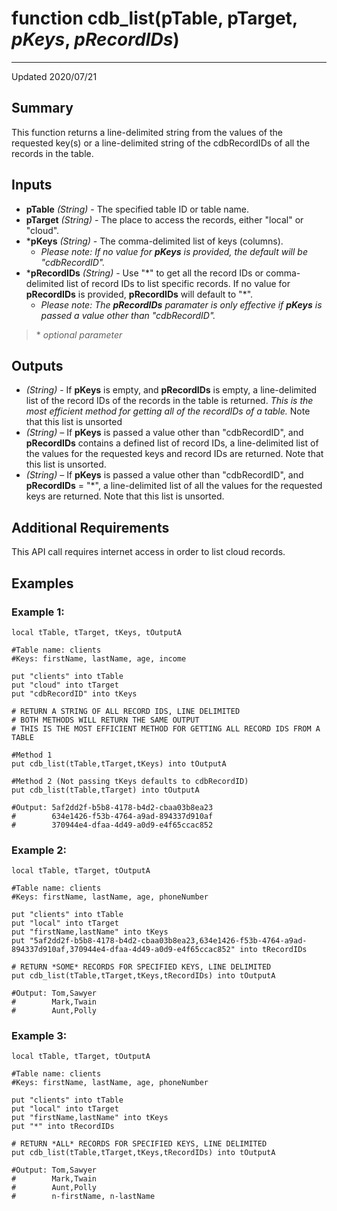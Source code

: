 # function cdb_list(pTable, pTarget, *pKeys*, *pRecordIDs*)
---
Updated 2020/07/21

## Summary
This function returns a line-delimited string from the values of the requested key(s) or a line-delimited string of the cdbRecordIDs of all the records in the table.

## Inputs
* **pTable** *(String)* - The specified table ID or table name.
* **pTarget** *(String)* - The place to access the records, either "local" or "cloud".
* \***pKeys** *(String)* - The comma-delimited list of keys (columns).
	- _Please note: If no value for **pKeys** is provided, the default will be "cdbRecordID"._
* \***pRecordIDs** *(String)* - Use "\*" to get all the record IDs or comma-delimited list of record IDs to list specific records. If no value for **pRecordIDs** is provided, **pRecordIDs** will default to "*". 
	- _Please note: The **pRecordIDs** paramater is only effective if **pKeys** is passed a value other than "cdbRecordID"._

> \* _optional parameter_

## Outputs
* *(String)* - If **pKeys** is empty, and **pRecordIDs** is empty, a line-delimited list of the record IDs of the records in the table is returned. _This is the most efficient method for getting all of the recordIDs of a table._ Note that this list is unsorted
* *(String)* – If **pKeys** is passed a value other than "cdbRecordID", and **pRecordIDs** contains a defined list of record IDs, a line-delimited list of the values for the requested keys and record IDs are returned. Note that this list is unsorted.
* *(String)* – If **pKeys** is passed a value other than "cdbRecordID", and **pRecordIDs** = "*", a line-delimited list of all the values for the requested keys are returned. Note that this list is unsorted.

## Additional Requirements
This API call requires internet access in order to list cloud records.

## Examples
### Example 1:
```livecodeserver
local tTable, tTarget, tKeys, tOutputA

#Table name: clients
#Keys: firstName, lastName, age, income

put "clients" into tTable
put "cloud" into tTarget
put "cdbRecordID" into tKeys

# RETURN A STRING OF ALL RECORD IDS, LINE DELIMITED
# BOTH METHODS WILL RETURN THE SAME OUTPUT
# THIS IS THE MOST EFFICIENT METHOD FOR GETTING ALL RECORD IDS FROM A TABLE

#Method 1
put cdb_list(tTable,tTarget,tKeys) into tOutputA

#Method 2 (Not passing tKeys defaults to cdbRecordID)
put cdb_list(tTable,tTarget) into tOutputA

#Output: 5af2dd2f-b5b8-4178-b4d2-cbaa03b8ea23
#        634e1426-f53b-4764-a9ad-894337d910af
#        370944e4-dfaa-4d49-a0d9-e4f65ccac852
```
### Example 2:
```
local tTable, tTarget, tOutputA

#Table name: clients
#Keys: firstName, lastName, age, phoneNumber

put "clients" into tTable
put "local" into tTarget
put "firstName,lastName" into tKeys
put "5af2dd2f-b5b8-4178-b4d2-cbaa03b8ea23,634e1426-f53b-4764-a9ad-894337d910af,370944e4-dfaa-4d49-a0d9-e4f65ccac852" into tRecordIDs

# RETURN *SOME* RECORDS FOR SPECIFIED KEYS, LINE DELIMITED
put cdb_list(tTable,tTarget,tKeys,tRecordIDs) into tOutputA

#Output: Tom,Sawyer
#        Mark,Twain
#        Aunt,Polly
```
### Example 3:
```
local tTable, tTarget, tOutputA

#Table name: clients
#Keys: firstName, lastName, age, phoneNumber

put "clients" into tTable
put "local" into tTarget
put "firstName,lastName" into tKeys
put "*" into tRecordIDs

# RETURN *ALL* RECORDS FOR SPECIFIED KEYS, LINE DELIMITED
put cdb_list(tTable,tTarget,tKeys,tRecordIDs) into tOutputA

#Output: Tom,Sawyer
#        Mark,Twain
#        Aunt,Polly
#        n-firstName, n-lastName
```